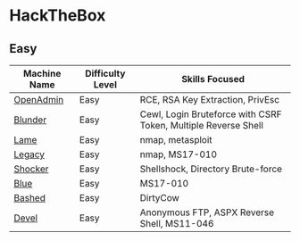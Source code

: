 # HackTheBox

## Easy

| Machine Name                               | Difficulty Level | Skills Focused                                               |
| ------------------------------------------ | ---------------- | ------------------------------------------------------------ |
| [OpenAdmin](./Easy/openAdmin/openadmin.md) | Easy             | RCE, RSA Key Extraction, PrivEsc                             |
| [Blunder](./Easy/blunder/blunder.md)       | Easy             | Cewl, Login Bruteforce with CSRF Token, Multiple Reverse Shell |
| [Lame](./Easy/lame/lame.md)                | Easy             | nmap, metasploit                                             |
| [Legacy](./Easy/legacy/legacy.md)          | Easy             | nmap, MS17-010                                               |
| [Shocker](./Easy/shocker/shocker.md) | Easy | Shellshock, Directory Brute-force |
| [Blue](./Easy/blue/blue.md) | Easy | MS17-010 |
| [Bashed](./Easy/bashed/bashed.md) | Easy | DirtyCow |
| [Devel](./Easy/devel/devel.md) | Easy | Anonymous FTP, ASPX Reverse Shell, MS11-046 |

